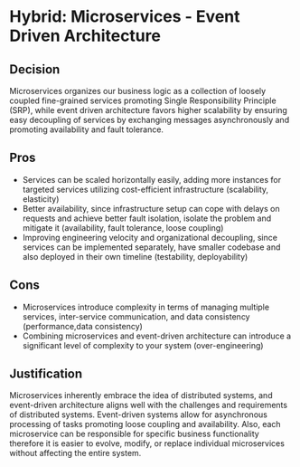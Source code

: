 # Hybrid: Microservices - Event Driven Architecture 

## Decision 

Microservices organizes our business logic as a collection of loosely coupled fine-grained services promoting
Single Responsibility Principle (SRP), while event driven architecture favors higher scalability by ensuring
easy decoupling of services by exchanging messages asynchronously and promoting availability and fault tolerance.

## Pros

- Services can be scaled horizontally easily, adding more instances for targeted services utilizing cost-efficient infrastructure (scalability, elasticity)
- Better availability, since infrastructure setup can cope with delays on requests and achieve better fault isolation, isolate the problem and mitigate it (availability, fault tolerance, loose coupling)
- Improving engineering velocity and organizational decoupling, since services can be implemented separately, have smaller codebase and also deployed in their own timeline (testability, deployability)

## Cons

- Microservices introduce complexity in terms of managing multiple services, inter-service communication, and data consistency (performance,data consistency)
- Combining microservices and event-driven architecture can introduce a significant level of complexity to your system (over-engineering)

## Justification

Microservices inherently embrace the idea of distributed systems, and event-driven architecture aligns well with the challenges and requirements of distributed systems.
Event-driven systems allow for asynchronous processing of tasks promoting loose coupling and availability. Also, each microservice can be responsible for specific business functionality therefore it is easier to evolve, modify, or replace individual microservices without affecting the entire system.
